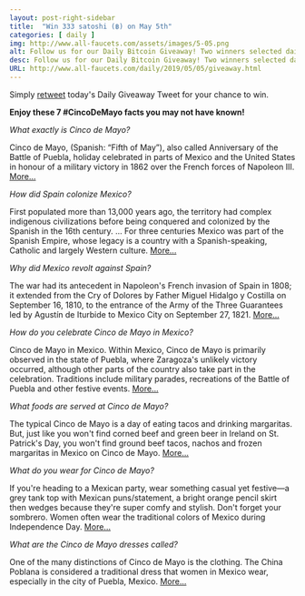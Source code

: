 ```yaml
---
layout: post-right-sidebar
title:  "Win 333 satoshi (฿) on May 5th"
categories: [ daily ]
img: http://www.all-faucets.com/assets/images/5-05.png
alt: Follow us for our Daily Bitcoin Giveaway! Two winners selected daily!
desc: Follow us for our Daily Bitcoin Giveaway! Two winners selected daily!
URL: http://www.all-faucets.com/daily/2019/05/05/giveaway.html
---
```


Simply <a href="https://twitter.com/intent/user?screen_name=CryptoPayoff" target="_blank">retweet</a> today's Daily Giveaway Tweet for your chance to win.

<script type="text/javascript">
amzn_assoc_placement = "adunit0";
amzn_assoc_search_bar = "true";
amzn_assoc_tracking_id = "cryptopayoff-20";
amzn_assoc_search_bar_position = "bottom";
amzn_assoc_ad_mode = "search";
amzn_assoc_ad_type = "smart";
amzn_assoc_marketplace = "amazon";
amzn_assoc_region = "US";
amzn_assoc_title = "Celebrating Cinco de Mayo!";
amzn_assoc_default_search_phrase = "Cinco de Mayo";
amzn_assoc_default_category = "All";
amzn_assoc_linkid = "c9ace4650c688ffdc5ea582c442baa03";
</script>
<script src="//z-na.amazon-adsystem.com/widgets/onejs?MarketPlace=US"></script>

<b>Enjoy these 7 #CincoDeMayo facts you may not have known!</b>

<i>What exactly is Cinco de Mayo?</i>

Cinco de Mayo, (Spanish: “Fifth of May”), also called Anniversary of the Battle of Puebla, holiday celebrated in parts of Mexico and the United States in honour of a military victory in 1862 over the French forces of Napoleon III. <a href="https://www.britannica.com/topic/Cinco-de-Mayo" target="_blank">More...</a>

<i>How did Spain colonize Mexico?</i>

First populated more than 13,000 years ago, the territory had complex indigenous civilizations before being conquered and colonized by the Spanish in the 16th century. ... For three centuries Mexico was part of the Spanish Empire, whose legacy is a country with a Spanish-speaking, Catholic and largely Western culture. <a href="https://en.m.wikipedia.org/wiki/History_of_Mexico" target="_blank">More...</a>

<script type="text/javascript">
amzn_assoc_placement = "adunit0";
amzn_assoc_search_bar = "false";
amzn_assoc_tracking_id = "cryptopayoff-20";
amzn_assoc_ad_mode = "search";
amzn_assoc_ad_type = "smart";
amzn_assoc_marketplace = "amazon";
amzn_assoc_region = "US";
amzn_assoc_title = "";
amzn_assoc_default_search_phrase = "mexico";
amzn_assoc_default_category = "All";
amzn_assoc_linkid = "c9ace4650c688ffdc5ea582c442baa03";
</script>
<script src="//z-na.amazon-adsystem.com/widgets/onejs?MarketPlace=US"></script>

<i>Why did Mexico revolt against Spain?</i>

The war had its antecedent in Napoleon's French invasion of Spain in 1808; it extended from the Cry of Dolores by Father Miguel Hidalgo y Costilla on September 16, 1810, to the entrance of the Army of the Three Guarantees led by Agustín de Iturbide to Mexico City on September 27, 1821. <a href="https://en.m.wikipedia.org/wiki/Mexican_War_of_Independence" target="_blank">More...</a>

<i>How do you celebrate Cinco de Mayo in Mexico?</i>

Cinco de Mayo in Mexico. Within Mexico, Cinco de Mayo is primarily observed in the state of Puebla, where Zaragoza's unlikely victory occurred, although other parts of the country also take part in the celebration. Traditions include military parades, recreations of the Battle of Puebla and other festive events. <a href="https://www.history.com/topics/holidays/cinco-de-mayo" target="_blank">More...</a>

<i>What foods are served at Cinco de Mayo?</i>

The typical Cinco de Mayo is a day of eating tacos and drinking margaritas. But, just like you won't find corned beef and green beer in Ireland on St. Patrick's Day, you won't find ground beef tacos, nachos and frozen margaritas in Mexico on Cinco de Mayo. <a href="https://www.smithsonianmag.com/arts-culture/what-to-really-eat-on-cinco-de-mayo-50767054/" target="_blank">More...</a>

<i>What do you wear for Cinco de Mayo?</i>

If you're heading to a Mexican party, wear something casual yet festive—a grey tank top with Mexican puns/statement, a bright orange pencil skirt then wedges because they're super comfy and stylish. Don't forget your sombrero. Women often wear the traditional colors of Mexico during Independence Day. <a href="http://outfitideashq.com/cinco-de-mayo-outfit-ideas/" target="_blank">More...</a>

<script type="text/javascript">
amzn_assoc_placement = "adunit0";
amzn_assoc_search_bar = "false";
amzn_assoc_tracking_id = "cryptopayoff-20";
amzn_assoc_ad_mode = "search";
amzn_assoc_ad_type = "smart";
amzn_assoc_marketplace = "amazon";
amzn_assoc_region = "US";
amzn_assoc_title = "";
amzn_assoc_default_search_phrase = "mexican fashion";
amzn_assoc_default_category = "All";
amzn_assoc_linkid = "c9ace4650c688ffdc5ea582c442baa03";
</script>
<script src="//z-na.amazon-adsystem.com/widgets/onejs?MarketPlace=US"></script>

<i>What are the Cinco de Mayo dresses called?</i>

One of the many distinctions of Cinco de Mayo is the clothing. The China Poblana is considered a traditional dress that women in Mexico wear, especially in the city of Puebla, Mexico. <a href="https://www.usatoday.com/story/opinion/go-ask-ozzy/2015/05/02/la.../26212293/" target="_blank">More...</a>
